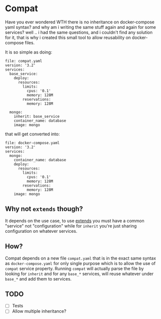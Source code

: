 # Compat

Have you ever wondered WTH there is no inheritance on docker-compose yaml syntax? and why am i writing the same stuff again and again for some services? well .. i had the same questions, and i couldn't find any solution for it, that is why i created this small tool to allow reusability on docker-compose files.

It is so simple as doing:

```
file: compat.yaml
version: '3.2'
services:
  base_service:
    deploy:
      resources:
        limits:
          cpus: '0.1'
          memory: 128M
        reservations:
          memory: 128M

  mongo:
    inherit: base_service
    container_name: database
    image: mongo
```

that will get converted into:

```
file: docker-compose.yaml
version: '3.2'
services:
  mongo:
    container_name: database
    deploy:
      resources:
        limits:
          cpus: '0.1'
          memory: 128M
        reservations:
          memory: 128M
    image: mongo
```

## Why not `extends` though?

It depends on the use case, to use [extends](https://docs.docker.com/compose/extends) you must have a common "service" not "configuration" while for `inherit` you're just sharing configuration on whatever services.

## How?

Compat depends on a new file `compat.yaml` that is in the exact same syntax as `docker-compose.yaml` for only single purpose which is to allow the use of `compat` service property.
Running `compat` will actually parse the file by looking for `inherit` and for any `base_*` services, will reuse whatever under `base_*` and add them to services.

## TODO

- [ ] Tests
- [ ] Allow multiple inheritance?
